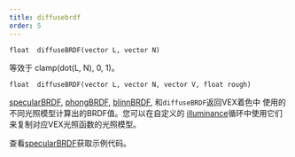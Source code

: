 ```yaml
---
title: diffusebrdf
order: 5
---
```

`float  diffuseBRDF(vector L, vector N)`

等效于 clamp(dot(L, N), 0, 1)。

`float  diffuseBRDF(vector L, vector N, vector V, float rough)`

[specularBRDF](specularBRDF.html "返回VEX着色中使用的不同光照模型计算出的BRDF值"), [phongBRDF](phongBRDF.html), [blinnBRDF](blinnBRDF.html),
和`diffuseBRDF`返回VEX着色中
使用的不同光照模型计算出的BRDF值。您可以在自定义的
[illuminance](/zh-cn/houdini-vex/shading-and-rendering/illuminance "遍历场景中的所有光源，为每个光源调用光照着色器来设置Cl和L全局变量")循环中使用它们
来复制对应VEX光照函数的光照模型。

查看[specularBRDF](specularBRDF.html "返回VEX着色中使用的不同光照模型计算出的BRDF值")获取示例代码。
